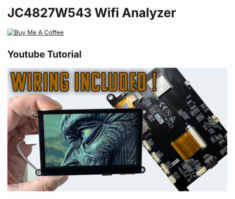 # JC4827W543 Wifi Analyzer

<a href="https://www.buymeacoffee.com/thelastoutpostworkshop" target="_blank">
<img src="https://www.buymeacoffee.com/assets/img/custom_images/orange_img.png" alt="Buy Me A Coffee">
</a>

## Youtube Tutorial
[<img src="https://github.com/thelastoutpostworkshop/images/blob/main/Wiring%20Included-1.png" width="500">](https://youtu.be/mnOzfRFQJIM)